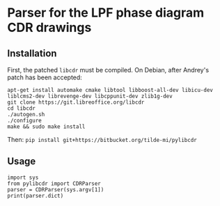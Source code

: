 Parser for the LPF phase diagram CDR drawings 
==========

## Installation

First, the patched `libcdr` must be compiled. On Debian, after Andrey's patch has been accepted:

```
apt-get install automake cmake libtool libboost-all-dev libicu-dev liblcms2-dev librevenge-dev libcppunit-dev zlib1g-dev
git clone https://git.libreoffice.org/libcdr
cd libcdr
./autogen.sh
./configure
make && sudo make install
```

Then: `pip install git+https://bitbucket.org/tilde-mi/pylibcdr`

## Usage

```
import sys
from pylibcdr import CDRParser
parser = CDRParser(sys.argv[1])
print(parser.dict)
```